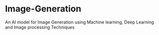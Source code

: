 # Image-Generation
An AI model for Image Generation using Machine learning, Deep Learning and Image processing Techniques

